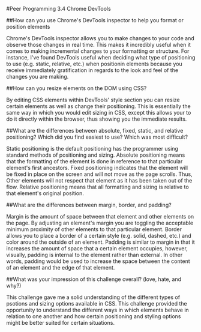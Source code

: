 #Peer Programming 3.4 Chrome DevTools

##How can you use Chrome's DevTools inspector to help you format or position elements

Chrome's DevTools inspector allows you to make changes to your code and observe those changes in real time.  This makes it incredibly useful when it comes to making incremental changes to your formatting or structure.  For instance, I've found DevTools useful when deciding what type of positioning to use (e.g. static, relative, etc.) when positionin elements because you receive immediately gratification in regards to the look and feel of the changes you are making.

##How can you resize elements on the DOM using CSS?

By editing CSS elements within DevTools' style section you can resize certain elements as well as change their positioning.  This is essentially the same way in which you would edit sizing in CSS, except this allows your to do it directly within the browser, thus showing you the immediate results.

##What are the differences between absolute, fixed, static, and relative positioning? Which did you find easiest to use? Which was most difficult?

Static positioning is the default positioning has the programmer using standard methods of positioning and sizing.  Absolute positioning means that the formatting of the element is done in reference to that particular element's first ancestors.  Fixed positioning indicates that the element will be fixed in place on the screen and will not move as the page scrolls.  Thus, Other elements will not respect that element as it has been taken out of the flow. Relative positioning means that all formatting and sizing is relative to that element's original position.

##What are the differences between margin, border, and padding?

Margin is the amount of space between that element and other elements on the page.  By adjusting an element's margin you are toggling the acceptable minimum proximity of other elements to that particular element.  Border allows you to place a border of a certain style (e.g. solid, dashed, etc.) and color around the outside of an element.  Padding is similar to margin in that it increases the amount of space that a certain element occupies, however, visually, padding is internal to the element rather than external.  In other words, padding would be used to increase the space between the content of an element and the edge of that element.

##What was your impression of this challenge overall? (love, hate, and why?)

This challenge gave me a solid understanding of the different types of psotions and sizing options available in CSS.  This challenge provided the opportunity to understand the different ways in which elements behave in relation to one another and how certain positioning and styling options might be better suited for certain situations.
